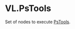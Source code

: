 # VL.PsTools
Set of nodes to execute [PsTools](https://docs.microsoft.com/en-us/sysinternals/downloads/pstools).
